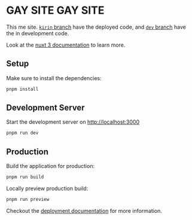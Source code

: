 # GAY SITE GAY SITE

This me site. [`kirin` branch] have the deployed code, and [`dev` branch] have the in development code.

Look at the [nuxt 3 documentation](https://v3.nuxtjs.org) to learn more.

## Setup

Make sure to install the dependencies:

```sh
pnpm install
```

## Development Server

Start the development server on <http://localhost:3000>

```sh
pnpm run dev
```

## Production

Build the application for production:

```sh
pnpm run build
```

Locally preview production build:

```sh
pnpm run preview
```

Checkout the [deployment documentation](https://v3.nuxtjs.org/guide/deploy/presets) for more information.

[`kirin` branch]: https://github.com/autumnblazey/gay-site-gay-site/tree/kirin
[`dev` branch]: https://github.com/autumnblazey/gay-site-gay-site/tree/dev
